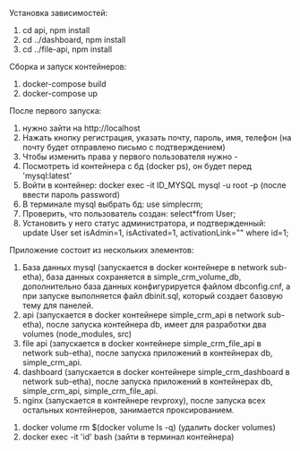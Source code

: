 Установка зависимостей:
1. cd api, npm install
2. cd ../dashboard, npm install
3. cd ../file-api, npm install

Сборка и запуск контейнеров:
1. docker-compose build
2. docker-compose up

После первого запуска:
1. нужно зайти на http://localhost
2. Нажать кнопку регистрация, указать почту, пароль, имя, телефон (на почту будет отправлено письмо с подтверждением)
3. Чтобы изменить права у первого пользователя нужно - 
  1. Посмотреть id контейнера с бд (docker ps), он будет перед 'mysql:latest'
  2. Войти в контейнер: docker exec -it ID_MYSQL mysql -u root -p (после ввести пароль password)
  3. В терминале mysql выбрать бд: use simplecrm;
  4. Проверить, что пользователь создан: select*from User;
  5. Установить у него статус администратора, и подтвержденный: update User set isAdmin=1, isActivated=1, activationLink="" where id=1;

Приложение состоит из нескольких элементов:
1) База данных mysql (запускается в docker контейнере в network sub-etha), 
база данных сохраняется в simple_crm_volume_db, дополнительно база данных конфигурируется файлом dbconfig.cnf, а при запуске выполняется файл dbinit.sql, который создает базовую тему для панелей.
2) api (запускается в docker контейнере simple_crm_api в network sub-etha), после запуска контейнера db, имеет для разработки два volumes (node_modules, src)
3) file api (запускается в docker контейнере simple_crm_file_api в network sub-etha), после запуска приложений в контейнерах db, simple_crm_api.
4) dashboard (запускается в docker контейнере simple_crm_dashboard в network sub-etha), после запуска приложений в контейнерах db, simple_crm_api, simple_crm_file_api.
5) nginx (запускается в контейнере revproxy), после запуска всех остальных контейнеров, занимается проксированием.

1. docker volume rm $(docker volume ls -q) (удалить docker volumes)
2. docker exec -it 'id' bash (зайти в терминал контейнера)
